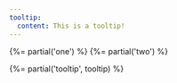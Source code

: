```yaml
---
tooltip:
  content: This is a tooltip!
---
```


{%= partial('one') %}
{%= partial('two') %}

{%= partial('tooltip', tooltip) %}